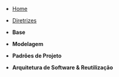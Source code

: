 <!-- docs/_sidebar.md -->

- [Home](/)
- [Diretrizes](/Diretrizes/Diretrizes.md)


- **Base**

- **Modelagem**

- **Padrões de Projeto**

- **Arquitetura de Software & Reutilização**